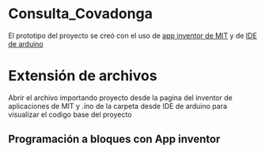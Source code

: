 # Consulta_Covadonga
<html>
  <p>El prototipo del proyecto se creó con el uso de <a href="https://appinventor.mit.edu/"> app inventor de MIT</a> y de <a href="https://www.arduino.cc/en/software">IDE de arduino</a>
  <h1>Extensión de archivos</h1>
    <p>Abrir el archivo importando proyecto desde la pagina del inventor de aplicaciones de MIT y .ino de la carpeta desde IDE de arduino para visualizar el codigo base del proyecto</p>
  <h2>Programación a bloques con App inventor</h2>
    <img src="
</html>
